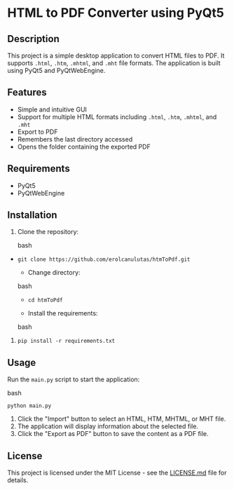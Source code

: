 HTML to PDF Converter using PyQt5
=================================

Description
-----------

This project is a simple desktop application to convert HTML files to PDF. It supports `.html`, `.htm`, `.mhtml`, and `.mht` file formats. The application is built using PyQt5 and PyQtWebEngine.

Features
--------

-   Simple and intuitive GUI
-   Support for multiple HTML formats including `.html`, `.htm`, `.mhtml`, and `.mht`
-   Export to PDF
-   Remembers the last directory accessed
-   Opens the folder containing the exported PDF

Requirements
------------

-   PyQt5
-   PyQtWebEngine

Installation
------------

1.  Clone the repository:

    bash

-   `git clone https://github.com/erolcanulutas/htmToPdf.git`

    -   Change directory:

    bash

    -   `cd htmToPdf`

    -   Install the requirements:

    bash

1.  `pip install -r requirements.txt`

Usage
-----

Run the `main.py` script to start the application:

bash

`python main.py`

1.  Click the "Import" button to select an HTML, HTM, MHTML, or MHT file.
2.  The application will display information about the selected file.
3.  Click the "Export as PDF" button to save the content as a PDF file.

License
-------

This project is licensed under the MIT License - see the [LICENSE.md](https://chat.openai.com/c/LICENSE.md) file for details.
